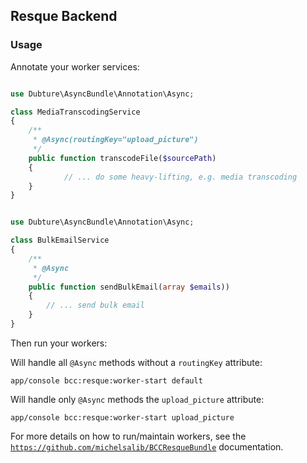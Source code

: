 ## Resque Backend

### Usage

Annotate your worker services:


```php

use Dubture\AsyncBundle\Annotation\Async;

class MediaTranscodingService
{
    /**
     * @Async(routingKey="upload_picture")
     */
    public function transcodeFile($sourcePath)
    {
            // ... do some heavy-lifting, e.g. media transcoding
    }
}
```


```php

use Dubture\AsyncBundle\Annotation\Async;

class BulkEmailService
{
    /**
     * @Async
     */
    public function sendBulkEmail(array $emails))
    {
        // ... send bulk email
    }
}
```

Then run your workers:


Will handle all `@Async` methods without a `routingKey` attribute:

`app/console bcc:resque:worker-start default`


Will handle only `@Async` methods the `upload_picture` attribute:

`app/console bcc:resque:worker-start upload_picture`


For more details on how to run/maintain workers, see the [`https://github.com/michelsalib/BCCResqueBundle`](BCCResqueBundle) documentation.